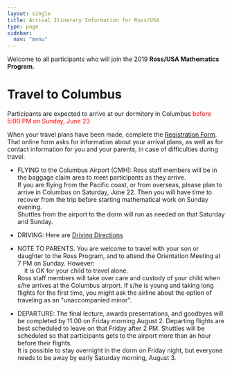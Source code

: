 ```yaml
---
layout: single
title: Arrival Itinerary Information for Ross/USA
type: page
sidebar:
  nav: "menu"
---
```



Welcome to all participants who will join the 
2019 <b> Ross/USA Mathematics Program. </b>

# Travel to Columbus

Participants are expected to arrive at our dormitory in Columbus
<font color="#ff0000">before 5:00 PM on Sunday, June 23</font>

When your travel plans have been made, complete the 
[Registration Form](https://forms.gle/Soia2isSWKmU9pVj9).  <br>
That online form asks for information about your arrival plans, 
as well as for contact information for you and your parents, 
in case of difficulties during travel.

- FLYING to the Columbus Airport (CMH):  Ross staff members will 
be in the baggage claim area to meet participants as they arrive.  <br>
If you are flying from the Pacific coast, or from overseas, please plan
to arrive in Columbus on Saturday, June 22.  Then you will have time to
recover from the trip before starting mathematical work on Sunday evening. <br>
Shuttles from the airport to the dorm will run as needed on that Saturday and Sunday. 

- DRIVING: Here are [Driving Directions](materials/driving-directions.pdf)

- NOTE TO PARENTS.  You are welcome to travel with your son or daughter 
to the Ross Program, and to attend the Orientation Meeting at 7 PM on Sunday.
However:  <br>
&nbsp; &nbsp; it is OK for your child to travel alone.  <br>
Ross staff members will take over care and custody of your child 
when s/he arrives at the Columbus airport.
If s/he is young and taking long flights for the first time, you might
ask the airline about the option of traveling as an "unaccompanied minor".

- DEPARTURE: The final lecture, awards presentations, and goodbyes will be
completed by 11:00 on Friday morning August 2.  Departing flights are 
best scheduled to leave on that Friday after 2 PM.  Shuttles 
will be scheduled so that participants gets to the airport more
than an hour before their flights.  <br>
It is possible to stay overnight in the dorm on Friday night,
but everyone needs to be away by early Saturday morning, August 3. 



